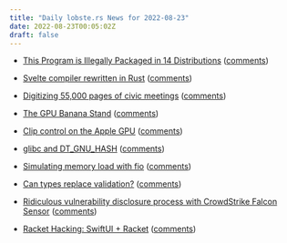 ```yaml
---
title: "Daily lobste.rs News for 2022-08-23"
date: 2022-08-23T00:05:02Z
draft: false
---
```






- [This Program is Illegally Packaged in 14 Distributions](https://artemis.sh/2022/08/21/this-program-is-illegally-packaged-in-14-distributions.html)
  ([comments](https://lobste.rs/s/sst8cj/this_program_is_illegally_packaged_14))



- [Svelte compiler rewritten in Rust](https://github.com/pintariching/rustle)
  ([comments](https://lobste.rs/s/srvooa/svelte_compiler_rewritten_rust))



- [Digitizing 55,000 pages of civic meetings](https://phildini.dev/digitizing-55-000-pages-of-civic-meetings)
  ([comments](https://lobste.rs/s/t4pplz/digitizing_55_000_pages_civic_meetings))



- [The GPU Banana Stand](https://acko.net/blog/the-gpu-banana-stand/)
  ([comments](https://lobste.rs/s/ce3gyr/gpu_banana_stand))



- [Clip control on the Apple GPU](https://rosenzweig.io/blog/asahi-gpu-part-6.html)
  ([comments](https://lobste.rs/s/1ghfux/clip_control_on_apple_gpu))



- [glibc and DT_GNU_HASH](https://maskray.me/blog/2022-08-21-glibc-and-dt-gnu-hash)
  ([comments](https://lobste.rs/s/wuxngd/glibc_dt_gnu_hash))



- [Simulating memory load with fio](https://randthoughts.github.io/simulating-memory-load-with-fio/)
  ([comments](https://lobste.rs/s/yluyaq/simulating_memory_load_with_fio))



- [Can types replace validation?](https://blog.ploeh.dk/2022/08/22/can-types-replace-validation/)
  ([comments](https://lobste.rs/s/d0iw9p/can_types_replace_validation))



- [Ridiculous vulnerability disclosure process with CrowdStrike Falcon Sensor](https://www.modzero.com/modlog/archives/2022/08/22/ridiculous_vulnerability_disclosure_process_with_crowdstrike_falcon_sensor/index.html)
  ([comments](https://lobste.rs/s/on13rj/ridiculous_vulnerability_disclosure))



- [Racket Hacking: SwiftUI + Racket](https://www.youtube.com/watch?v=aTvU0j4hBR0)
  ([comments](https://lobste.rs/s/oc091b/racket_hacking_swiftui_racket))


